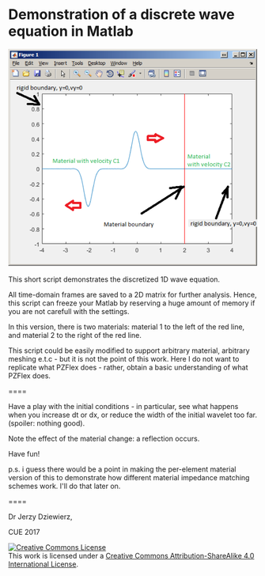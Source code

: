 # Demonstration of a discrete wave equation in Matlab

![screenshot](screenshot1.png)



This short script demonstrates the discretized 1D wave equation.

All time-domain frames are saved to a 2D matrix for further analysis. Hence, this script can freeze your Matlab by reserving a huge amount of memory if you are not carefull with the settings.

In this version, there is two materials: material 1 to the left of the red line, and material 2 to the right of the red line. 

This script could be easily modified to support arbitrary material, arbitrary meshing e.t.c - but it is not the point of this work. Here I do not want to replicate what PZFlex does - rather, obtain a basic understanding of what PZFlex does.

====

Have a play with the initial conditions - in particular, see what happens when you increase dt or dx, or reduce the width of the initial wavelet too far. (spoiler: nothing good).

Note the effect of the material change: a reflection occurs.

Have fun! 

p.s. i guess there would be a point in making the per-element material version of this to demonstrate how different material impedance matching schemes work. I'll do that later on.

====

Dr Jerzy Dziewierz, 

CUE 2017

<a rel="license" href="http://creativecommons.org/licenses/by-sa/4.0/"><img alt="Creative Commons License" style="border-width:0" src="https://i.creativecommons.org/l/by-sa/4.0/88x31.png" /></a><br />This work is licensed under a <a rel="license" href="http://creativecommons.org/licenses/by-sa/4.0/">Creative Commons Attribution-ShareAlike 4.0 International License</a>.







